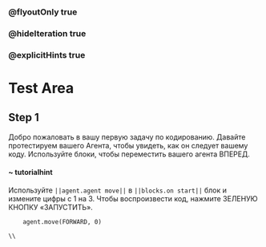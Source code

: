 ### @flyoutOnly true
### @hideIteration true
### @explicitHints true

# Test Area

## Step 1
Добро пожаловать в вашу первую задачу по кодированию. Давайте протестируем вашего Агента, чтобы увидеть, как он следует вашему коду. Используйте блоки, чтобы переместить вашего агента ВПЕРЕД.

#### ~ tutorialhint 
Используйте ``||agent.agent move||`` в ``||blocks.on start||`` блок и измените цифры с 1 на 3. Чтобы воспроизвести код, нажмите ЗЕЛЕНУЮ КНОПКУ «ЗАПУСТИТЬ».

```ghost
    agent.move(FORWARD, 0)
```
```template
\\
```
```package
```
